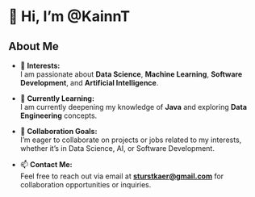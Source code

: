 # 👋 Hi, I’m @KainnT

## About Me
- 👀 **Interests:**  
  I am passionate about **Data Science**, **Machine Learning**, **Software Development**, and **Artificial Intelligence**.  

- 🌱 **Currently Learning:**  
  I am currently deepening my knowledge of **Java** and exploring **Data Engineering** concepts.

- 💞️ **Collaboration Goals:**  
  I’m eager to collaborate on projects or jobs related to my interests, whether it’s in Data Science, AI, or Software Development.

- 📫 **Contact Me:**  
  Feel free to reach out via email at **sturstkaer@gmail.com** for collaboration opportunities or inquiries.

<!---
KainnT/KainnT is a ✨ special ✨ repository because its `README.md` (this file) appears on your GitHub profile.
You can click the Preview link to take a look at your changes.
--->
